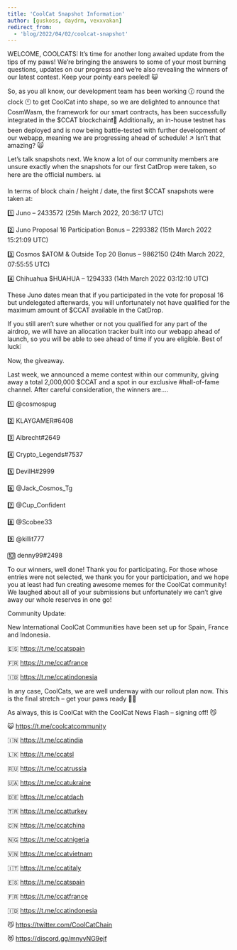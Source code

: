 ```yaml
---
title: 'CoolCat Snapshot Information'
author: [guskoss, daydrm, vexxvakan]
redirect_from:
  - 'blog/2022/04/02/coolcat-snapshot'
---
```


WELCOME, COOLCATS❕
It’s time for another long awaited update from the tips of my paws! We’re bringing the answers to some of your most burning questions, updates on our progress and we’re also revealing the winners of our latest contest. Keep your pointy ears peeled! 😺

So, as you all know, our development team has been working 🕜 round the clock 🕚 to get CoolCat into shape, so we are delighted to announce that CosmWasm, the framework for our smart contracts, has been successfully integrated in the $CCAT blockchain❗🎊 Additionally, an in-house testnet has been deployed and is now being battle-tested with further development of our webapp, meaning we are progressing ahead of schedule! ↗️ Isn’t that amazing? 🙀

Let’s talk snapshots next. We know a lot of our community members are unsure exactly when the snapshots for our first CatDrop were taken, so here are the official numbers. 📊

In terms of block chain / height / date, the first $CCAT snapshots were taken at:

1️⃣ Juno – 2433572 (25th March 2022, 20:36:17 UTC)

2️⃣ Juno Proposal 16 Participation Bonus – 2293382 (15th March 2022 15:21:09 UTC)

3️⃣ Cosmos $ATOM & Outside Top 20 Bonus – 9862150 (24th March 2022, 07:55:55 UTC)

4️⃣ Chihuahua $HUAHUA – 1294333 (14th March 2022 03:12:10 UTC)

These Juno dates mean that if you participated in the vote for proposal 16 but undelegated afterwards, you will unfortunately not have qualified for the maximum amount of $CCAT available in the CatDrop.

If you still aren’t sure whether or not you qualified for any part of the airdrop, we will have an allocation tracker built into our webapp ahead of launch, so you will be able to see ahead of time if you are eligible. Best of luck❕

Now, the giveaway.


Last week, we announced a meme contest within our community, giving away a total 2,000,000 $CCAT and a spot in our exclusive #hall-of-fame channel. After careful consideration, the winners are….

1️⃣ @cosmospug

2️⃣ KLAYGAMER#6408

3️⃣ Albrecht#2649

4️⃣ Crypto_Legends#7537

5️⃣ DevilH#2999

6️⃣ @Jack_Cosmos_Tg

7️⃣ @Cup_Confident

8️⃣ @Scobee33

9️⃣ @killit777

🔟 denny99#2498

To our winners, well done! Thank you for participating. For those whose entries were not selected, we thank you for your participation, and we hope you at least had fun creating awesome memes for the CoolCat community! We laughed about all of your submissions but unfortunately we can’t give away our whole reserves in one go!

Community Update:

New International CoolCat Communities have been set up for Spain, France and Indonesia.

🇪🇸  https://t.me/ccatspain

🇫🇷 https://t.me/ccatfrance

🇮🇩 https://t.me/ccatindonesia

In any case, CoolCats, we are well underway with our rollout plan now. This is the final stretch – get your paws ready 🐾❕

As always, this is CoolCat with the CoolCat News Flash – signing off! 😼

😺 https://t.me/coolcatcommunity

🇮🇳 https://t.me/ccatindia

🇱🇰 https://t.me/ccatsl

🇷🇺 https://t.me/ccatrussia

🇺🇦 https://t.me/ccatukraine

🇩🇪 https://t.me/ccatdach

🇹🇷 https://t.me/ccatturkey

🇨🇳 https://t.me/ccatchina

🇳🇬 https://t.me/ccatnigeria

🇻🇳 https://t.me/ccatvietnam

🇮🇹 https://t.me/ccatitaly

🇪🇸  https://t.me/ccatspain

🇫🇷 https://t.me/ccatfrance

🇮🇩 https://t.me/ccatindonesia

😼 https://twitter.com/CoolCatChain

😻 https://discord.gg/mnyvNG9ejf